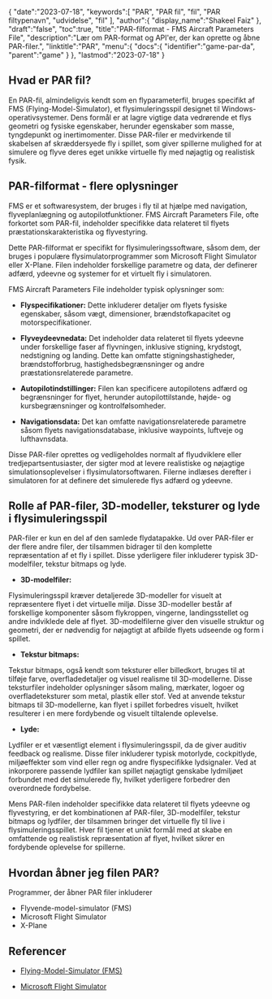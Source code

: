 {
   "date":"2023-07-18",
   "keywords":[
"PAR",
"PAR fil",
"fil",
"PAR filtypenavn",
"udvidelse",
"fil"
],
   "author":{
      "display_name":"Shakeel Faiz"
},
   "draft":"false",
   "toc":true,
   "title":"PAR-filformat - FMS Aircraft Parameters File",
   "description":"Lær om PAR-format og API'er, der kan oprette og åbne PAR-filer.",
   "linktitle":"PAR",
   "menu":{
      "docs":{
         "identifier":"game-par-da",
         "parent":"game"
}
},
   "lastmod":"2023-07-18"
}

## Hvad er PAR fil?

En PAR-fil, almindeligvis kendt som en flyparameterfil, bruges specifikt af FMS (Flying-Model-Simulator), et flysimuleringsspil designet til Windows-operativsystemer. Dens formål er at lagre vigtige data vedrørende et flys geometri og fysiske egenskaber, herunder egenskaber som masse, tyngdepunkt og inertimomenter. Disse PAR-filer er medvirkende til skabelsen af skræddersyede fly i spillet, som giver spillerne mulighed for at simulere og flyve deres eget unikke virtuelle fly med nøjagtig og realistisk fysik.

## PAR-filformat - flere oplysninger

FMS er et softwaresystem, der bruges i fly til at hjælpe med navigation, flyveplanlægning og autopilotfunktioner. FMS Aircraft Parameters File, ofte forkortet som PAR-fil, indeholder specifikke data relateret til flyets præstationskarakteristika og flyvestyring.

Dette PAR-filformat er specifikt for flysimuleringssoftware, såsom dem, der bruges i populære flysimulatorprogrammer som Microsoft Flight Simulator eller X-Plane. Filen indeholder forskellige parametre og data, der definerer adfærd, ydeevne og systemer for et virtuelt fly i simulatoren.

FMS Aircraft Parameters File indeholder typisk oplysninger som:

- **Flyspecifikationer:** Dette inkluderer detaljer om flyets fysiske egenskaber, såsom vægt, dimensioner, brændstofkapacitet og motorspecifikationer.

- **Flyveydeevnedata:** Det indeholder data relateret til flyets ydeevne under forskellige faser af flyvningen, inklusive stigning, krydstogt, nedstigning og landing. Dette kan omfatte stigningshastigheder, brændstofforbrug, hastighedsbegrænsninger og andre præstationsrelaterede parametre.

- **Autopilotindstillinger:** Filen kan specificere autopilotens adfærd og begrænsninger for flyet, herunder autopilottilstande, højde- og kursbegrænsninger og kontrolfølsomheder.

- **Navigationsdata:** Det kan omfatte navigationsrelaterede parametre såsom flyets navigationsdatabase, inklusive waypoints, luftveje og lufthavnsdata.

Disse PAR-filer oprettes og vedligeholdes normalt af flyudviklere eller tredjepartsentusiaster, der sigter mod at levere realistiske og nøjagtige simulationsoplevelser i flysimulatorsoftwaren. Filerne indlæses derefter i simulatoren for at definere det simulerede flys adfærd og ydeevne.

## Rolle af PAR-filer, 3D-modeller, teksturer og lyde i flysimuleringsspil

PAR-filer er kun en del af den samlede flydatapakke. Ud over PAR-filer er der flere andre filer, der tilsammen bidrager til den komplette repræsentation af et fly i spillet. Disse yderligere filer inkluderer typisk 3D-modelfiler, tekstur bitmaps og lyde.

- **3D-modelfiler:**

Flysimuleringsspil kræver detaljerede 3D-modeller for visuelt at repræsentere flyet i det virtuelle miljø. Disse 3D-modeller består af forskellige komponenter såsom flykroppen, vingerne, landingsstellet og andre indviklede dele af flyet. 3D-modelfilerne giver den visuelle struktur og geometri, der er nødvendig for nøjagtigt at afbilde flyets udseende og form i spillet.

- **Tekstur bitmaps:**

Tekstur bitmaps, også kendt som teksturer eller billedkort, bruges til at tilføje farve, overfladedetaljer og visuel realisme til 3D-modellerne. Disse teksturfiler indeholder oplysninger såsom maling, mærkater, logoer og overfladeteksturer som metal, plastik eller stof. Ved at anvende tekstur bitmaps til 3D-modellerne, kan flyet i spillet forbedres visuelt, hvilket resulterer i en mere fordybende og visuelt tiltalende oplevelse.

- **Lyde:**

Lydfiler er et væsentligt element i flysimuleringsspil, da de giver auditiv feedback og realisme. Disse filer inkluderer typisk motorlyde, cockpitlyde, miljøeffekter som vind eller regn og andre flyspecifikke lydsignaler. Ved at inkorporere passende lydfiler kan spillet nøjagtigt genskabe lydmiljøet forbundet med det simulerede fly, hvilket yderligere forbedrer den overordnede fordybelse.

Mens PAR-filen indeholder specifikke data relateret til flyets ydeevne og flyvestyring, er det kombinationen af PAR-filer, 3D-modelfiler, tekstur bitmaps og lydfiler, der tilsammen bringer det virtuelle fly til live i flysimuleringsspillet. Hver fil tjener et unikt formål med at skabe en omfattende og realistisk repræsentation af flyet, hvilket sikrer en fordybende oplevelse for spillerne.

## Hvordan åbner jeg filen PAR?

Programmer, der åbner PAR filer inkluderer

- Flyvende-model-simulator (FMS)
- Microsoft Flight Simulator
- X-Plane

## Referencer
* [Flying-Model-Simulator (FMS)](https://modelsimulator.com/)

* [Microsoft Flight Simulator](https://en.wikipedia.org/wiki/Microsoft_Flight_Simulator)



